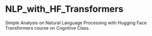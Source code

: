 # NLP_with_HF_Transformers
Simple Analysis on Natural Language Processing with Hugging Face Transformers course on Cognitive Class.
